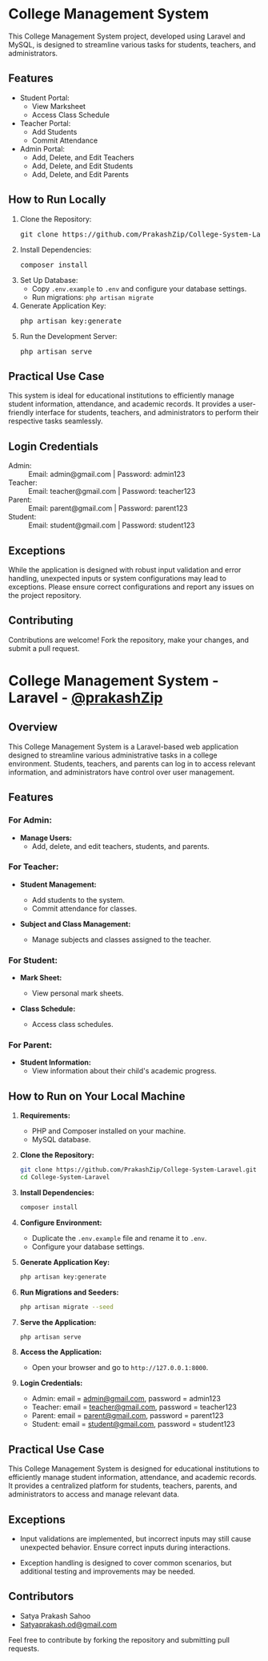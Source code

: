 <h1>College Management System</h1>

<p>
    This College Management System project, developed using Laravel and MySQL, is designed to streamline various tasks
    for students, teachers, and administrators.
</p>

<h2>Features</h2>

<ul>
    <li>Student Portal:
        <ul>
            <li>View Marksheet</li>
            <li>Access Class Schedule</li>
        </ul>
    </li>
    <li>Teacher Portal:
        <ul>
            <li>Add Students</li>
            <li>Commit Attendance</li>
        </ul>
    </li>
    <li>Admin Portal:
        <ul>
            <li>Add, Delete, and Edit Teachers</li>
            <li>Add, Delete, and Edit Students</li>
            <li>Add, Delete, and Edit Parents</li>
        </ul>
    </li>
</ul>

<h2>How to Run Locally</h2>

<ol>
    <li>Clone the Repository:
        <pre>git clone https://github.com/PrakashZip/College-System-Laravel.git</pre>
    </li>
    <li>Install Dependencies:
        <pre>composer install</pre>
    </li>
    <li>Set Up Database:
        <ul>
            <li>Copy <code>.env.example</code> to <code>.env</code> and configure your database settings.</li>
            <li>Run migrations: <code>php artisan migrate</code></li>
        </ul>
    </li>
    <li>Generate Application Key:
        <pre>php artisan key:generate</pre>
    </li>
    <li>Run the Development Server:
        <pre>php artisan serve</pre>
    </li>
</ol>

<h2>Practical Use Case</h2>

<p>
    This system is ideal for educational institutions to efficiently manage student information, attendance, and
    academic records. It provides a user-friendly interface for students, teachers, and administrators to perform their
    respective tasks seamlessly.
</p>

<h2>Login Credentials</h2>

<dl>
    <dt>Admin:</dt>
    <dd>Email: admin@gmail.com | Password: admin123</dd>
    <dt>Teacher:</dt>
    <dd>Email: teacher@gmail.com | Password: teacher123</dd>
    <dt>Parent:</dt>
    <dd>Email: parent@gmail.com | Password: parent123</dd>
    <dt>Student:</dt>
    <dd>Email: student@gmail.com | Password: student123</dd>
</dl>

<h2>Exceptions</h2>

<p>
    While the application is designed with robust input validation and error handling, unexpected inputs or system
    configurations may lead to exceptions. Please ensure correct configurations and report any issues on the project
    repository.
</p>

<h2>Contributing</h2>

<p>
    Contributions are welcome! Fork the repository, make your changes, and submit a pull request.
</p>






# College Management System - Laravel - [@prakashZip](https://github.com/prakashZip)

## Overview

This College Management System is a Laravel-based web application designed to streamline various administrative tasks in a college environment. Students, teachers, and parents can log in to access relevant information, and administrators have control over user management.

## Features

### For Admin:

- **Manage Users:**
  - Add, delete, and edit teachers, students, and parents.

### For Teacher:

- **Student Management:**
  - Add students to the system.
  - Commit attendance for classes.

- **Subject and Class Management:**
  - Manage subjects and classes assigned to the teacher.

### For Student:

- **Mark Sheet:**
  - View personal mark sheets.

- **Class Schedule:**
  - Access class schedules.

### For Parent:

- **Student Information:**
  - View information about their child's academic progress.

## How to Run on Your Local Machine

1. **Requirements:**
   - PHP and Composer installed on your machine.
   - MySQL database.

2. **Clone the Repository:**
   ```bash
   git clone https://github.com/PrakashZip/College-System-Laravel.git
   cd College-System-Laravel
   ```

3. **Install Dependencies:**
   ```bash
   composer install
   ```

4. **Configure Environment:**
   - Duplicate the `.env.example` file and rename it to `.env`.
   - Configure your database settings.

5. **Generate Application Key:**
   ```bash
   php artisan key:generate
   ```

6. **Run Migrations and Seeders:**
   ```bash
   php artisan migrate --seed
   ```

7. **Serve the Application:**
   ```bash
   php artisan serve
   ```

8. **Access the Application:**
   - Open your browser and go to `http://127.0.0.1:8000`.

9. **Login Credentials:**
   - Admin: email = admin@gmail.com, password = admin123
   - Teacher: email = teacher@gmail.com, password = teacher123
   - Parent: email = parent@gmail.com, password = parent123
   - Student: email = student@gmail.com, password = student123

## Practical Use Case

This College Management System is designed for educational institutions to efficiently manage student information, attendance, and academic records. It provides a centralized platform for students, teachers, parents, and administrators to access and manage relevant data.

## Exceptions

- Input validations are implemented, but incorrect inputs may still cause unexpected behavior. Ensure correct inputs during interactions.

- Exception handling is designed to cover common scenarios, but additional testing and improvements may be needed.

## Contributors

- Satya Prakash Sahoo
- [Satyaprakash.od@gmail.com](mailto:Satyaprakash.od@gmail.com)

Feel free to contribute by forking the repository and submitting pull requests.

